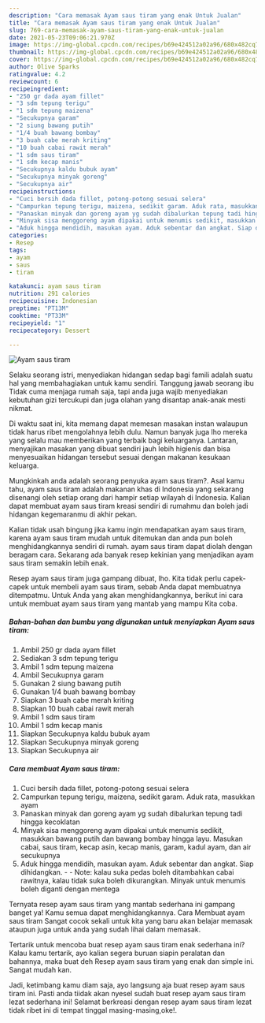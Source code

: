 ```yaml
---
description: "Cara memasak Ayam saus tiram yang enak Untuk Jualan"
title: "Cara memasak Ayam saus tiram yang enak Untuk Jualan"
slug: 769-cara-memasak-ayam-saus-tiram-yang-enak-untuk-jualan
date: 2021-05-23T09:06:21.970Z
image: https://img-global.cpcdn.com/recipes/b69e424512a02a96/680x482cq70/ayam-saus-tiram-foto-resep-utama.jpg
thumbnail: https://img-global.cpcdn.com/recipes/b69e424512a02a96/680x482cq70/ayam-saus-tiram-foto-resep-utama.jpg
cover: https://img-global.cpcdn.com/recipes/b69e424512a02a96/680x482cq70/ayam-saus-tiram-foto-resep-utama.jpg
author: Olive Sparks
ratingvalue: 4.2
reviewcount: 6
recipeingredient:
- "250 gr dada ayam fillet"
- "3 sdm tepung terigu"
- "1 sdm tepung maizena"
- "Secukupnya garam"
- "2 siung bawang putih"
- "1/4 buah bawang bombay"
- "3 buah cabe merah kriting"
- "10 buah cabai rawit merah"
- "1 sdm saus tiram"
- "1 sdm kecap manis"
- "Secukupnya kaldu bubuk ayam"
- "Secukupnya minyak goreng"
- "Secukupnya air"
recipeinstructions:
- "Cuci bersih dada fillet, potong-potong sesuai selera"
- "Campurkan tepung terigu, maizena, sedikit garam. Aduk rata, masukkan ayam"
- "Panaskan minyak dan goreng ayam yg sudah dibalurkan tepung tadi hingga kecoklatan"
- "Minyak sisa menggoreng ayam dipakai untuk menumis sedikit, masukkan bawang putih dan bawang bombay hingga layu. Masukan cabai, saus tiram, kecap asin, kecap manis, garam, kadul ayam, dan air secukupnya"
- "Aduk hingga mendidih, masukan ayam. Aduk sebentar dan angkat. Siap dihidangkan.  Note: kalau suka pedas boleh ditambahkan cabai rawitnya, kalau tidak suka boleh dikurangkan. Minyak untuk menumis boleh diganti dengan mentega"
categories:
- Resep
tags:
- ayam
- saus
- tiram

katakunci: ayam saus tiram 
nutrition: 291 calories
recipecuisine: Indonesian
preptime: "PT13M"
cooktime: "PT33M"
recipeyield: "1"
recipecategory: Dessert

---
```



![Ayam saus tiram](https://img-global.cpcdn.com/recipes/b69e424512a02a96/680x482cq70/ayam-saus-tiram-foto-resep-utama.jpg)

Selaku seorang istri, menyediakan hidangan sedap bagi famili adalah suatu hal yang membahagiakan untuk kamu sendiri. Tanggung jawab seorang ibu Tidak cuma menjaga rumah saja, tapi anda juga wajib menyediakan kebutuhan gizi tercukupi dan juga olahan yang disantap anak-anak mesti nikmat.

Di waktu  saat ini, kita memang dapat memesan masakan instan walaupun tidak harus ribet mengolahnya lebih dulu. Namun banyak juga lho mereka yang selalu mau memberikan yang terbaik bagi keluarganya. Lantaran, menyajikan masakan yang dibuat sendiri jauh lebih higienis dan bisa menyesuaikan hidangan tersebut sesuai dengan makanan kesukaan keluarga. 



Mungkinkah anda adalah seorang penyuka ayam saus tiram?. Asal kamu tahu, ayam saus tiram adalah makanan khas di Indonesia yang sekarang disenangi oleh setiap orang dari hampir setiap wilayah di Indonesia. Kalian dapat membuat ayam saus tiram kreasi sendiri di rumahmu dan boleh jadi hidangan kegemaranmu di akhir pekan.

Kalian tidak usah bingung jika kamu ingin mendapatkan ayam saus tiram, karena ayam saus tiram mudah untuk ditemukan dan anda pun boleh menghidangkannya sendiri di rumah. ayam saus tiram dapat diolah dengan beragam cara. Sekarang ada banyak resep kekinian yang menjadikan ayam saus tiram semakin lebih enak.

Resep ayam saus tiram juga gampang dibuat, lho. Kita tidak perlu capek-capek untuk membeli ayam saus tiram, sebab Anda dapat membuatnya ditempatmu. Untuk Anda yang akan menghidangkannya, berikut ini cara untuk membuat ayam saus tiram yang mantab yang mampu Kita coba.

<!--inarticleads1-->

##### Bahan-bahan dan bumbu yang digunakan untuk menyiapkan Ayam saus tiram:

1. Ambil 250 gr dada ayam fillet
1. Sediakan 3 sdm tepung terigu
1. Ambil 1 sdm tepung maizena
1. Ambil Secukupnya garam
1. Gunakan 2 siung bawang putih
1. Gunakan 1/4 buah bawang bombay
1. Siapkan 3 buah cabe merah kriting
1. Siapkan 10 buah cabai rawit merah
1. Ambil 1 sdm saus tiram
1. Ambil 1 sdm kecap manis
1. Siapkan Secukupnya kaldu bubuk ayam
1. Siapkan Secukupnya minyak goreng
1. Siapkan Secukupnya air




<!--inarticleads2-->

##### Cara membuat Ayam saus tiram:

1. Cuci bersih dada fillet, potong-potong sesuai selera
1. Campurkan tepung terigu, maizena, sedikit garam. Aduk rata, masukkan ayam
1. Panaskan minyak dan goreng ayam yg sudah dibalurkan tepung tadi hingga kecoklatan
1. Minyak sisa menggoreng ayam dipakai untuk menumis sedikit, masukkan bawang putih dan bawang bombay hingga layu. Masukan cabai, saus tiram, kecap asin, kecap manis, garam, kadul ayam, dan air secukupnya
1. Aduk hingga mendidih, masukan ayam. Aduk sebentar dan angkat. Siap dihidangkan. -  - Note: kalau suka pedas boleh ditambahkan cabai rawitnya, kalau tidak suka boleh dikurangkan. Minyak untuk menumis boleh diganti dengan mentega




Ternyata resep ayam saus tiram yang mantab sederhana ini gampang banget ya! Kamu semua dapat menghidangkannya. Cara Membuat ayam saus tiram Sangat cocok sekali untuk kita yang baru akan belajar memasak ataupun juga untuk anda yang sudah lihai dalam memasak.

Tertarik untuk mencoba buat resep ayam saus tiram enak sederhana ini? Kalau kamu tertarik, ayo kalian segera buruan siapin peralatan dan bahannya, maka buat deh Resep ayam saus tiram yang enak dan simple ini. Sangat mudah kan. 

Jadi, ketimbang kamu diam saja, ayo langsung aja buat resep ayam saus tiram ini. Pasti anda tiidak akan nyesel sudah buat resep ayam saus tiram lezat sederhana ini! Selamat berkreasi dengan resep ayam saus tiram lezat tidak ribet ini di tempat tinggal masing-masing,oke!.

